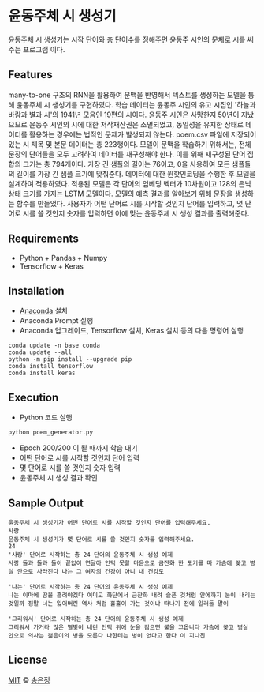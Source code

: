 # 윤동주체 시 생성기
윤동주체 시 생성기는 시작 단어와 총 단어수를 정해주면 윤동주 시인의 문체로 시를 써주는 프로그램 이다.

## Features
many-to-one 구조의 RNN을 활용하여 문맥을 반영해서 텍스트를 생성하는 모델을 통해 윤동주체 시 생성기를 구현하였다.
학습 데이터는 윤동주 시인의 유고 시집인 '하늘과 바람과 별과 시'의 1941년 모음인 19편의 시이다.
윤동주 시인은 사망한지 50년이 지났으므로 윤동주 시인의 시에 대한 저작재산권은 소멸되었고, 동일성을 유지한 상태로 데이터를 활용하는 경우에는 법적인 문제가 발생되지 않는다.
poem.csv 파일에 저장되어 있는 시 제목 및 본문 데이터는 총 223행이다.
모델이 문맥을 학습하기 위해서는, 전체 문장의 단어들을 모두 고려하여 데이터를 재구성해야 한다.
이를 위해 재구성된 단어 집합의 크기는 총 794개이다.
가장 긴 샘플의 길이는 76이고, 0을 사용하여 모든 샘플들의 길이를 가장 긴 샘플 크기에 맞춰준다.
데이터에 대한 원핫인코딩을 수행한 후 모델을 설계하여 적용하였다.
적용된 모델은 각 단어의 임베딩 벡터가 10차원이고 128의 은닉 상태 크기를 가지는 LSTM 모델이다.
모델의 예측 결과를 알아보기 위해 문장을 생성하는 함수를 만들었다.
사용자가 어떤 단어로 시를 시작할 것인지 단어를 입력하고, 몇 단어로 시를 쓸 것인지 숫자를 입력하면
이에 맞는 윤동주체 시 생성 결과를 출력해준다.

## Requirements
- Python + Pandas + Numpy
- Tensorflow + Keras

## Installation
- [Anaconda](https://www.anaconda.com/) 설치
- Anaconda Prompt 실행
- Anaconda 업그레이드, Tensorflow 설치, Keras 설치 등의 다음 명령어 실행
```
conda update -n base conda
conda update --all
python -m pip install --upgrade pip
conda install tensorflow
conda install keras
```

## Execution
- Python 코드 실행
```
python poem_generator.py
```
- Epoch 200/200 이 될 때까지 학습 대기
- 어떤 단어로 시를 시작할 것인지 단어 입력
- 몇 단어로 시를 쓸 것인지 숫자 입력
- 윤동주체 시 생성 결과 확인

## Sample Output
```
윤동주체 시 생성기가 어떤 단어로 시를 시작할 것인지 단어를 입력해주세요.
사랑
윤동주체 시 생성기가 몇 단어로 시를 쓸 것인지 숫자를 입력해주세요.
24
'사랑' 단어로 시작하는 총 24 단어의 윤동주체 시 생성 예제
사랑 돌과 돌과 돌이 끝없이 연달아 언덕 못할 마음으로 금잔화 한 포기를 따 가슴에 꽂고 병실 안으로 사라진다 나는 그 여자의 건강이 아니 내 건강도
```
```
'나는' 단어로 시작하는 총 24 단어의 윤동주체 시 생성 예제
나는 이마에 땀을 흘려야겠다 여미고 화단에서 금잔화 내려 슬픈 것처럼 안에까지 눈이 내리는 것일까 정말 너는 잃어버린 역사 처럼 홀홀이 가는 것이냐 떠나기 전에 일러둘 말이
```
```
'그리워서' 단어로 시작하는 총 24 단어의 윤동주체 시 생성 예제
그리워서 가거라 많은 별빛이 내린 언덕 위에 눈을 감으면 불을 끄옵니다 가슴에 꽂고 병실 안으로 의사는 젊은이의 병을 모른다 나한테는 병이 없다고 한다 이 지나친
```

## License
[MIT](https://choosealicense.com/licenses/mit/) © [송은정](http://songej.com/)
